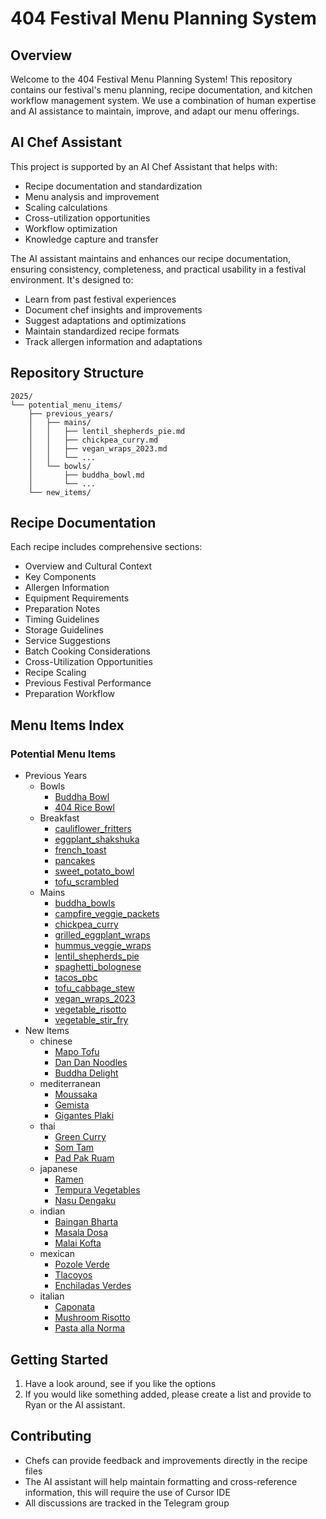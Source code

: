 # 404 Festival Menu Planning System

## Overview
Welcome to the 404 Festival Menu Planning System! This repository contains our festival's menu planning, recipe documentation, and kitchen workflow management system. We use a combination of human expertise and AI assistance to maintain, improve, and adapt our menu offerings.

## AI Chef Assistant
This project is supported by an AI Chef Assistant that helps with:
- Recipe documentation and standardization
- Menu analysis and improvement
- Scaling calculations
- Cross-utilization opportunities
- Workflow optimization
- Knowledge capture and transfer

The AI assistant maintains and enhances our recipe documentation, ensuring consistency, completeness, and practical usability in a festival environment. It's designed to:
- Learn from past festival experiences
- Document chef insights and improvements
- Suggest adaptations and optimizations
- Maintain standardized recipe formats
- Track allergen information and adaptations

## Repository Structure
```
2025/
└── potential_menu_items/
    ├── previous_years/
    │   ├── mains/
    │   │   ├── lentil_shepherds_pie.md
    │   │   ├── chickpea_curry.md
    │   │   ├── vegan_wraps_2023.md
    │   │   └── ...
    │   └── bowls/
    │       ├── buddha_bowl.md
    │       └── ...
    └── new_items/
```

## Recipe Documentation
Each recipe includes comprehensive sections:
- Overview and Cultural Context
- Key Components
- Allergen Information
- Equipment Requirements
- Preparation Notes
- Timing Guidelines
- Storage Guidelines
- Service Suggestions
- Batch Cooking Considerations
- Cross-Utilization Opportunities
- Recipe Scaling
- Previous Festival Performance
- Preparation Workflow

## Menu Items Index

### Potential Menu Items

- Previous Years
  - Bowls
    - [Buddha Bowl](2025/potential_menu_items/previous_years/bowls/buddha_bowl.md)
    - [404 Rice Bowl](2025/potential_menu_items/previous_years/bowls/404_rice_bowl.md)
  - Breakfast
    - [cauliflower_fritters](2025/potential_menu_items/previous_years/breakfast/cauliflower_fritters.md)
    - [eggplant_shakshuka](2025/potential_menu_items/previous_years/breakfast/eggplant_shakshuka.md)
    - [french_toast](2025/potential_menu_items/previous_years/breakfast/french_toast.md)
    - [pancakes](2025/potential_menu_items/previous_years/breakfast/pancakes.md)
    - [sweet_potato_bowl](2025/potential_menu_items/previous_years/breakfast/sweet_potato_bowl.md)
    - [tofu_scrambled](2025/potential_menu_items/previous_years/breakfast/tofu_scramble.md)
  - Mains
    - [buddha_bowls](2025/potential_menu_items/previous_years/mains/buddha_bowls.md)
    - [campfire_veggie_packets](2025/potential_menu_items/previous_years/mains/campfire_veggie_packets.md)
    - [chickpea_curry](2025/potential_menu_items/previous_years/mains/chickpea_curry.md)
    - [grilled_eggplant_wraps](2025/potential_menu_items/previous_years/mains/grilled_eggplant_wraps.md)
    - [hummus_veggie_wraps](2025/potential_menu_items/previous_years/mains/hummus_veggie_wraps.md)
    - [lentil_shepherds_pie](2025/potential_menu_items/previous_years/mains/lentil_shepherds_pie.md)
    - [spaghetti_bolognese](2025/potential_menu_items/previous_years/mains/spaghetti_bolognese.md)
    - [tacos_pbc](2025/potential_menu_items/previous_years/mains/tacos_pbc.md)
    - [tofu_cabbage_stew](2025/potential_menu_items/previous_years/mains/tofu_cabbage_stew.md)
    - [vegan_wraps_2023](2025/potential_menu_items/previous_years/mains/vegan_wraps_2023.md)
    - [vegetable_risotto](2025/potential_menu_items/previous_years/mains/vegetable_risotto.md)
    - [vegetable_stir_fry](2025/potential_menu_items/previous_years/mains/vegetable_stir_fry.md)
- New Items
  - chinese
    - [Mapo Tofu](2025/potential_menu_items/chinese/mapo_tofu.md)
    - [Dan Dan Noodles](2025/potential_menu_items/chinese/dan_dan_noodles.md)
    - [Buddha Delight](2025/potential_menu_items/chinese/buddha_delight.md)
  - mediterranean
    - [Moussaka](2025/potential_menu_items/mediterranean/moussaka.md)
    - [Gemista](2025/potential_menu_items/mediterranean/gemista.md)
    - [Gigantes Plaki](2025/potential_menu_items/mediterranean/gigantes_plaki.md)
  - thai
    - [Green Curry](2025/potential_menu_items/thai/green_curry.md)
    - [Som Tam](2025/potential_menu_items/thai/som_tam.md)
    - [Pad Pak Ruam](2025/potential_menu_items/thai/pad_pak_ruam.md)
  - japanese
    - [Ramen](2025/potential_menu_items/japanese/ramen.md)
    - [Tempura Vegetables](2025/potential_menu_items/japanese/tempura_vegetables.md)
    - [Nasu Dengaku](2025/potential_menu_items/japanese/nasu_dengaku.md)
  - indian
    - [Baingan Bharta](2025/potential_menu_items/indian/baingan_bharta.md)
    - [Masala Dosa](2025/potential_menu_items/indian/masala_dosa.md)
    - [Malai Kofta](2025/potential_menu_items/indian/malai_kofta.md)
  - mexican
    - [Pozole Verde](2025/potential_menu_items/mexican/pozole_verde.md)
    - [Tlacoyos](2025/potential_menu_items/mexican/tlacoyos.md)
    - [Enchiladas Verdes](2025/potential_menu_items/mexican/enchiladas_verdes.md)
  - italian
    - [Caponata](2025/potential_menu_items/italian/caponata.md)
    - [Mushroom Risotto](2025/potential_menu_items/italian/mushroom_risotto.md)
    - [Pasta alla Norma](2025/potential_menu_items/italian/pasta_alla_norma.md)

## Getting Started
1. Have a look around, see if you like the options
2. If you would like something added, please create a list and provide to Ryan or the AI assistant.

## Contributing
- Chefs can provide feedback and improvements directly in the recipe files
- The AI assistant will help maintain formatting and cross-reference information, this will require the use of Cursor IDE
- All discussions are tracked in the Telegram group

